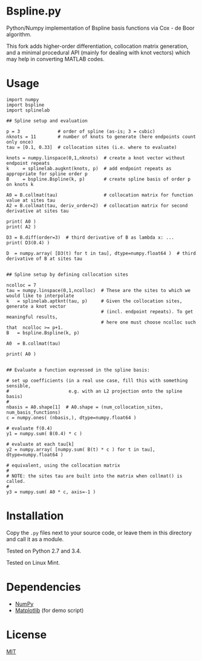# Bspline.py

Python/Numpy implementation of Bspline basis functions via Cox - de Boor algorithm.

This fork adds higher-order differentiation, collocation matrix generation, and a minimal procedural API (mainly for dealing with knot vectors) which may help in converting MATLAB codes.

# Usage

    import numpy
    import bspline
    import splinelab

    ## Spline setup and evaluation

    p = 3              # order of spline (as-is; 3 = cubic)
    nknots = 11        # number of knots to generate (here endpoints count only once)
    tau = [0.1, 0.33]  # collocation sites (i.e. where to evaluate)

    knots = numpy.linspace(0,1,nknots)  # create a knot vector without endpoint repeats
    k     = splinelab.augknt(knots, p)  # add endpoint repeats as appropriate for spline order p
    B     = bspline.Bspline(k, p)       # create spline basis of order p on knots k

    A0 = B.collmat(tau)                 # collocation matrix for function value at sites tau
    A2 = B.collmat(tau, deriv_order=2)  # collocation matrix for second derivative at sites tau

    print( A0 )
    print( A2 )

    D3 = B.diff(order=3)  # third derivative of B as lambda x: ...
    print( D3(0.4) )

    D  = numpy.array( [D3(t) for t in tau], dtype=numpy.float64 )  # third derivative of B at sites tau


    ## Spline setup by defining collocation sites

    ncolloc = 7
    tau = numpy.linspace(0,1,ncolloc)  # These are the sites to which we would like to interpolate
    k   = splinelab.aptknt(tau, p)     # Given the collocation sites, generate a knot vector
                                       # (incl. endpoint repeats). To get meaningful results,
                                       # here one must choose ncolloc such that  ncolloc >= p+1.
    B   = bspline.Bspline(k, p)

    A0  = B.collmat(tau)

    print( A0 )


    ## Evaluate a function expressed in the spline basis:

    # set up coefficients (in a real use case, fill this with something sensible,
    #                      e.g. with an L2 projection onto the spline basis)
    #
    nbasis = A0.shape[1]  # A0.shape = (num_collocation_sites, num_basis_functions)
    c = numpy.ones( (nbasis,), dtype=numpy.float64 )

    # evaluate f(0.4)
    y1 = numpy.sum( B(0.4) * c )

    # evaluate at each tau[k]
    y2 = numpy.array( [numpy.sum( B(t) * c ) for t in tau], dtype=numpy.float64 )

    # equivalent, using the collocation matrix
    #
    # NOTE: the sites tau are built into the matrix when collmat() is called.
    #
    y3 = numpy.sum( A0 * c, axis=-1 )


# Installation

Copy the `.py` files next to your source code,
or leave them in this directory and call it as a module.

Tested on Python 2.7 and 3.4.

Tested on Linux Mint.

# Dependencies

* [NumPy](http://www.numpy.org)
* [Matplotlib](http://matplotlib.org/) (for demo script)

# License

[MIT](LICENSE.md)
